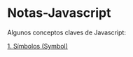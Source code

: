 # Notas-Javascript

Algunos conceptos claves de Javascript:

[1. Símbolos (Symbol)](https://github.com/dchaconoca/Notas-Javascript)
